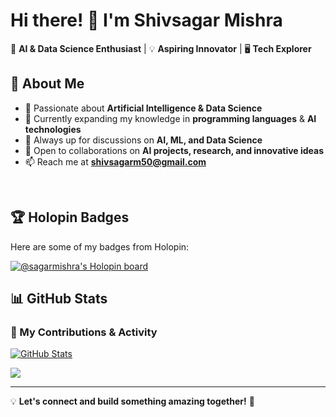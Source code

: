 
# Hi there! 👋 I'm Shivsagar Mishra  

🚀 **AI & Data Science Enthusiast** | 💡 **Aspiring Innovator** | 🖥️ **Tech Explorer**  

## 🌟 About Me  
- 👀 Passionate about **Artificial Intelligence & Data Science**  
- 🌱 Currently expanding my knowledge in **programming languages** & **AI technologies**  
- 💬 Always up for discussions on **AI, ML, and Data Science**  
- 🤝 Open to collaborations on **AI projects, research, and innovative ideas**  
- 📫 Reach me at **shivsagarm50@gmail.com**  

<br>

## 🏆 Holopin Badges  
Here are some of my badges from Holopin:  

[![@sagarmishra's Holopin board](https://holopin.me/sagarmishra)](https://holopin.io/@sagarmishra)  



## 📊 GitHub Stats  
### 🚀 My Contributions & Activity  

<a href="https://github.com/sagarmishra1103">
  <img src="https://github-readme-stats.vercel.app/api?username=sagarmishra1103&show_icons=true&count_private=true&title_color=0891b2&text_color=ffffff&icon_color=0891b2&bg_color=1c1917&hide_border=true&show_icons=true" alt="GitHub Stats" />
</a>  

![](https://github-readme-streak-stats.herokuapp.com/?user=sagarmishra1103&theme=dark&hide_border=true)  

---

💡 **Let's connect and build something amazing together!** 🚀  
